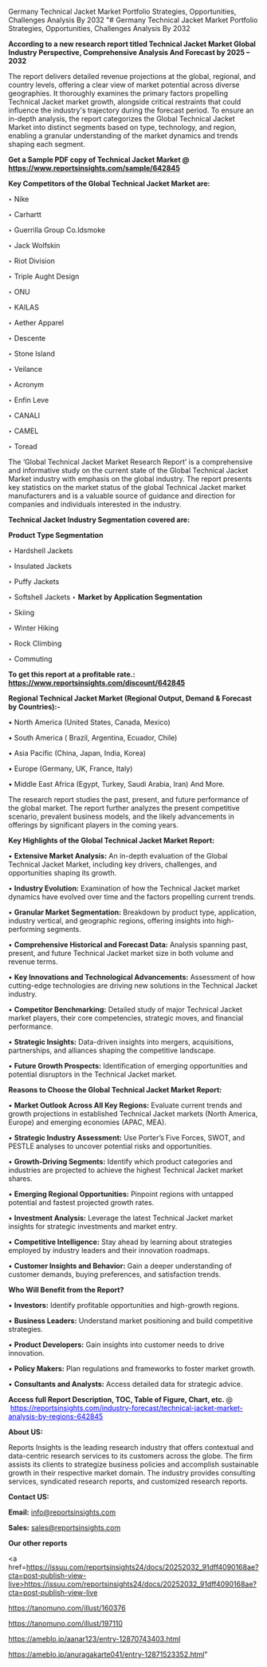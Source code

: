 Germany Technical Jacket Market Portfolio Strategies, Opportunities, Challenges Analysis By 2032
"# Germany Technical Jacket Market Portfolio Strategies, Opportunities, Challenges Analysis By 2032

<strong>According to a new research report titled Technical Jacket Market Global Industry Perspective, Comprehensive Analysis And Forecast by 2025 – 2032</strong>

The report delivers detailed revenue projections at the global, regional, and country levels, offering a clear view of market potential across diverse geographies. It thoroughly examines the primary factors propelling Technical Jacket market growth, alongside critical restraints that could influence the industry's trajectory during the forecast period. To ensure an in-depth analysis, the report categorizes the Global Technical Jacket Market into distinct segments based on type, technology, and region, enabling a granular understanding of the market dynamics and trends shaping each segment.

<strong>Get a Sample PDF copy of Technical Jacket Market </strong><strong>@<a href=https://www.reportsinsights.com/sample/642845 style=color:#0000ff;> https://www.reportsinsights.com/sample/642845</a></strong></font>

<strong>Key Competitors of the Global Technical Jacket Market are:</strong>

‣ Nike

‣ Carhartt

‣ Guerrilla Group
 Co.ldsmoke

‣ Jack Wolfskin

‣ Riot Division

‣ Triple Aught Design

‣ ONU

‣ KAILAS

‣ Aether Apparel

‣ Descente

‣ Stone Island

‣ Veilance

‣ Acronym

‣ Enfin Leve

‣ CANALI

‣ CAMEL

‣ Toread

The ‘Global Technical Jacket Market Research Report’ is a comprehensive and informative study on the current state of the Global Technical Jacket Market industry with emphasis on the global industry. The report presents key statistics on the market status of the global Technical Jacket market manufacturers and is a valuable source of guidance and direction for companies and individuals interested in the industry.

<strong>Technical Jacket Industry Segmentation covered are:</strong>

<strong>Product Type Segmentation</strong>

‣ Hardshell Jackets

‣ Insulated Jackets

‣ Puffy Jackets

‣ Softshell Jackets
‣ 
<strong>Market by Application Segmentation</strong>

‣ Skiing

‣ Winter Hiking

‣ Rock Climbing

‣ Commuting

<strong>To get this report at a profitable rate.: <a href=https://www.reportsinsights.com/discount/642845 style=color:#0000ff;>https://www.reportsinsights.com/discount/642845</a></strong></font>

<strong>Regional Technical Jacket Market (Regional Output, Demand &amp; Forecast by Countries):-</strong>

• North America (United States, Canada, Mexico)

• South America ( Brazil, Argentina, Ecuador, Chile)

• Asia Pacific (China, Japan, India, Korea)

• Europe (Germany, UK, France, Italy)

• Middle East Africa (Egypt, Turkey, Saudi Arabia, Iran) And More.

The research report studies the past, present, and future performance of the global market. The report further analyzes the present competitive scenario, prevalent business models, and the likely advancements in offerings by significant players in the coming years.

<strong>Key Highlights of the Global Technical Jacket Market Report:</strong>

• <strong>Extensive Market Analysis:</strong> An in-depth evaluation of the Global Technical Jacket Market, including key drivers, challenges, and opportunities shaping its growth.

• <strong>Industry Evolution:</strong> Examination of how the Technical Jacket market dynamics have evolved over time and the factors propelling current trends.

• <strong>Granular Market Segmentation:</strong> Breakdown by product type, application, industry vertical, and geographic regions, offering insights into high-performing segments.

• <strong>Comprehensive Historical and Forecast Data:</strong> Analysis spanning past, present, and future Technical Jacket market size in both volume and revenue terms.

• <strong>Key Innovations and Technological Advancements:</strong> Assessment of how cutting-edge technologies are driving new solutions in the Technical Jacket industry.

• <strong>Competitor Benchmarking:</strong> Detailed study of major Technical Jacket market players, their core competencies, strategic moves, and financial performance.

• <strong>Strategic Insights:</strong> Data-driven insights into mergers, acquisitions, partnerships, and alliances shaping the competitive landscape.

• <strong>Future Growth Prospects:</strong> Identification of emerging opportunities and potential disruptors in the Technical Jacket market.

<strong>Reasons to Choose the Global Technical Jacket Market Report:</strong>

• <strong>Market Outlook Across All Key Regions:</strong> Evaluate current trends and growth projections in established Technical Jacket markets (North America, Europe) and emerging economies (APAC, MEA).

• <strong>Strategic Industry Assessment:</strong> Use Porter’s Five Forces, SWOT, and PESTLE analyses to uncover potential risks and opportunities.

• <strong>Growth-Driving Segments:</strong> Identify which product categories and industries are projected to achieve the highest Technical Jacket market shares.

• <strong>Emerging Regional Opportunities:</strong> Pinpoint regions with untapped potential and fastest projected growth rates.

• <strong>Investment Analysis:</strong> Leverage the latest Technical Jacket market insights for strategic investments and market entry.

• <strong>Competitive Intelligence:</strong> Stay ahead by learning about strategies employed by industry leaders and their innovation roadmaps.

• <strong>Customer Insights and Behavior:</strong> Gain a deeper understanding of customer demands, buying preferences, and satisfaction trends.

<strong>Who Will Benefit from the Report?</strong>

• <strong>Investors:</strong> Identify profitable opportunities and high-growth regions.

• <strong>Business Leaders:</strong> Understand market positioning and build competitive strategies.

• <strong>Product Developers:</strong> Gain insights into customer needs to drive innovation.

• <strong>Policy Makers:</strong> Plan regulations and frameworks to foster market growth.

• <strong>Consultants and Analysts:</strong> Access detailed data for strategic advice.
</ul>
<strong>Access full Report Description, TOC, Table of Figure, Chart, etc. </strong>@  <a href=https://reportsinsights.com/industry-forecast/technical-jacket-market-analysis-by-regions-642845 style=color:#0000ff;>https://reportsinsights.com/industry-forecast/technical-jacket-market-analysis-by-regions-642845</a></font>

<strong><strong>About US</strong>:</strong>

Reports Insights is the leading research industry that offers contextual and data-centric research services to its customers across the globe. The firm assists its clients to strategize business policies and accomplish sustainable growth in their respective market domain. The industry provides consulting services, syndicated research reports, and customized research reports.

<strong>Contact US:</strong>

<p class=""""><b>Email:</b> <a href=mailto:info@reportsinsights.com>info@reportsinsights.com</a></p>
<p class=""""><b>Sales:</b> <a href=mailto:sales@reportsinsights.com>sales@reportsinsights.com</a></p>

<strong>Our other reports</strong>

<a href=https://issuu.com/reportsinsights24/docs/20252032_91dff4090168ae?cta=post-publish-view-live>https://issuu.com/reportsinsights24/docs/20252032_91dff4090168ae?cta=post-publish-view-live</a>

<a href=https://tanomuno.com/illust/160376>https://tanomuno.com/illust/160376</a>

<a href=https://tanomuno.com/illust/197110>https://tanomuno.com/illust/197110</a>

<a href=https://ameblo.jp/aanar123/entry-12870743403.html>https://ameblo.jp/aanar123/entry-12870743403.html</a>

<a href=https://ameblo.jp/anuragakarte041/entry-12871523352.html>https://ameblo.jp/anuragakarte041/entry-12871523352.html</a>"
